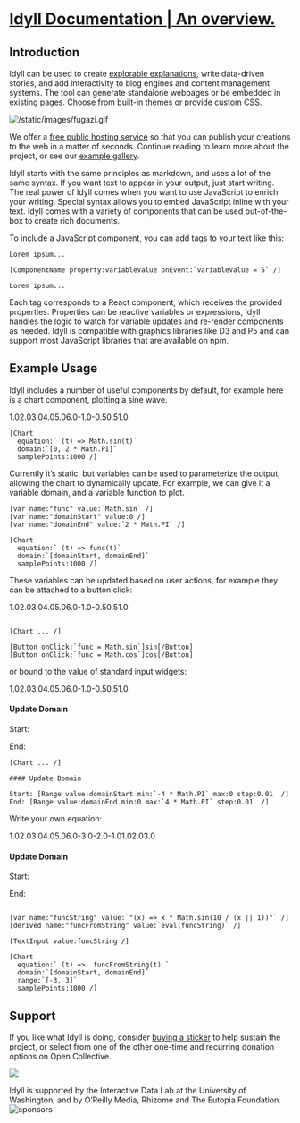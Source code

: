 
# [Idyll Documentation | An overview.](https://idyll-lang.org/docs)

## Introduction

Idyll can be used to create [explorable explanations](https://explorabl.es/), write data-driven stories, and add interactivity to blog engines and content management systems. The tool can generate standalone webpages or be embedded in existing pages. Choose from built-in themes or provide custom CSS.

![/static/images/fugazi.gif](https://idyll-lang.org/static/images/fugazi.gif)

We offer a [free public hosting service](https://idyll.pub/) so that you can publish your creations to the web in a matter of seconds. Continue reading to learn more about the project, or see our [example gallery](https://idyll-lang.org/gallery).

Idyll starts with the same principles as markdown, and uses a lot of the same syntax. If you want text to appear in your output, just start writing. The real power of Idyll comes when you want to use JavaScript to enrich your writing. Special syntax allows you to embed JavaScript inline with your text. Idyll comes with a variety of components that can be used out-of-the-box to create rich documents.

To include a JavaScript component, you can add tags to your text like this:

```
Lorem ipsum...

[ComponentName property:variableValue onEvent:`variableValue = 5` /]

Lorem ipsum...
```

Each tag corresponds to a React component, which receives the provided properties. Properties can be reactive variables or expressions, Idyll handles the logic to watch for variable updates and re-render components as needed. Idyll is compatible with graphics libraries like D3 and P5 and can support most JavaScript libraries that are available on npm.

## Example Usage

Idyll includes a number of useful components by default, for example here is a chart component, plotting a sine wave.

1.02.03.04.05.06.0\-1.0\-0.50.51.0

```
[Chart
  equation:` (t) => Math.sin(t)`
  domain:`[0, 2 * Math.PI]`
  samplePoints:1000 /]
```

Currently it’s static, but variables can be used to parameterize the output, allowing the chart to dynamically update. For example, we can give it a variable domain, and a variable function to plot.

```
[var name:"func" value:`Math.sin` /]
[var name:"domainStart" value:0 /]
[var name:"domainEnd" value:`2 * Math.PI` /]

[Chart
  equation:` (t) => func(t)`
  domain:`[domainStart, domainEnd]`
  samplePoints:1000 /]
```

These variables can be updated based on user actions, for example they can be attached to a button click:

1.02.03.04.05.06.0\-1.0\-0.50.51.0

```

[Chart ... /]

[Button onClick:`func = Math.sin`]sin[/Button]
[Button onClick:`func = Math.cos`]cos[/Button]
```

or bound to the value of standard input widgets:

1.02.03.04.05.06.0\-1.0\-0.50.51.0

#### Update Domain

Start:

End:

```
[Chart ... /]

#### Update Domain

Start: [Range value:domainStart min:`-4 * Math.PI` max:0 step:0.01  /]
End: [Range value:domainEnd min:0 max:`4 * Math.PI` step:0.01  /]
```

Write your own equation:

1.02.03.04.05.06.0\-3.0\-2.0\-1.01.02.03.0

#### Update Domain

Start:

End:

```

[var name:"funcString" value:`"(x) => x * Math.sin(10 / (x || 1))"` /]
[derived name:"funcFromString" value:`eval(funcString)` /]

[TextInput value:funcString /]

[Chart
  equation:` (t) =>  funcFromString(t) `
  domain:`[domainStart, domainEnd]`
  range:`[-3, 3]`
  samplePoints:1000 /]
```

## Support

If you like what Idyll is doing, consider [buying a sticker](https://opencollective.com/idyll) to help sustain the project, or select from one of the other one-time and recurring donation options on Open Collective.

[![](https://opencollective.com/idyll/donate/button@2x.png?color=blue)](https://opencollective.com/idyll/)

Idyll is supported by the Interactive Data Lab at the University of Washington, and by O’Reilly Media, Rhizome and The Eutopia Foundation.![sponsors](inbox/assets/sponsors..png)
